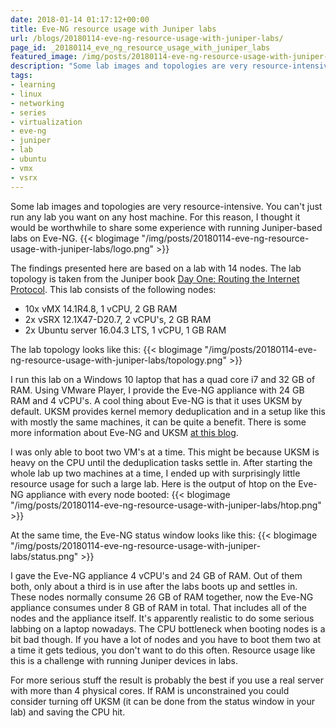 ```yaml
---
date: 2018-01-14 01:17:12+00:00
title: Eve-NG resource usage with Juniper labs
url: /blogs/20180114-eve-ng-resource-usage-with-juniper-labs/
page_id: _20180114_eve_ng_resource_usage_with_juniper_labs
featured_image: /img/posts/20180114-eve-ng-resource-usage-with-juniper-labs/logo.png
description: "Some lab images and topologies are very resource-intensive. You can't just run any lab you want on any host machine. For this reason, I thought it would be worthwhile to share some experience with running Juniper-based labs on Eve-NG."
tags:
- learning
- linux
- networking
- series
- virtualization
- eve-ng
- juniper
- lab
- ubuntu
- vmx
- vsrx
---
```


Some lab images and topologies are very resource-intensive. You can't just run any lab you want on any host machine. For this reason, I thought it would be worthwhile to share some experience with running Juniper-based labs on Eve-NG.
{{< blogimage "/img/posts/20180114-eve-ng-resource-usage-with-juniper-labs/logo.png" >}}
<!-- more -->
The findings presented here are based on a lab with 14 nodes. The lab topology is taken from the Juniper book [Day One: Routing the Internet Protocol](https://forums.juniper.net/t5/Day-One-Books/Day-One-Routing-the-Internet-Protocol/ba-p/283507). This lab consists of the following nodes:

* 10x vMX 14.1R4.8, 1 vCPU, 2 GB RAM
* 2x vSRX 12.1X47-D20.7, 2 vCPU's, 2 GB RAM
* 2x Ubuntu server 16.04.3 LTS, 1 vCPU, 1 GB RAM

The lab topology looks like this:
{{< blogimage "/img/posts/20180114-eve-ng-resource-usage-with-juniper-labs/topology.png" >}}

I run this lab on a Windows 10 laptop that has a quad core i7 and 32 GB of RAM. Using VMware Player, I provide the Eve-NG appliance with 24 GB RAM and 4 vCPU's. A cool thing about Eve-NG is that it uses UKSM by default. UKSM provides kernel memory deduplication and in a setup like this with mostly the same machines, it can be quite a benefit. There is some more information about Eve-NG and UKSM [at this blog](https://interestingtraffic.nl/2017/01/05/eve-ng-preview-released/).

I was only able to boot two VM's at a time. This might be because UKSM is heavy on the CPU until the deduplication tasks settle in. After starting the whole lab up two machines at a time, I ended up with surprisingly little resource usage for such a large lab. Here is the output of htop on the Eve-NG appliance with every node booted:
{{< blogimage "/img/posts/20180114-eve-ng-resource-usage-with-juniper-labs/htop.png" >}}

At the same time, the Eve-NG status window looks like this:
{{< blogimage "/img/posts/20180114-eve-ng-resource-usage-with-juniper-labs/status.png" >}}

I gave the Eve-NG appliance 4 vCPU's and 24 GB of RAM. Out of them both, only about a third is in use after the labs boots up and settles in. These nodes normally consume 26 GB of RAM together, now the Eve-NG appliance consumes under 8 GB of RAM in total. That includes all of the nodes and the appliance itself. It's apparently realistic to do some serious labbing on a laptop nowadays. The CPU bottleneck when booting nodes is a bit bad though. If you have a lot of nodes and you have to boot them two at a time it gets tedious, you don't want to do this often. Resource usage like this is a challenge with running Juniper devices in labs.

For more serious stuff the result is probably the best if you use a real server with more than 4 physical cores. If RAM is unconstrained you could consider turning off UKSM (it can be done from the status window in your lab) and saving the CPU hit.
